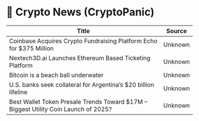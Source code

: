 # 📰 Crypto News (CryptoPanic)

| Title | Source |
|-------|--------|
| Coinbase Acquires Crypto Fundraising Platform Echo for $375 Million | Unknown |
| Nextech3D.ai Launches Ethereum Based Ticketing Platform | Unknown |
| Bitcoin is a beach ball underwater | Unknown |
| U.S. banks seek collateral for Argentina’s $20 billion lifeline | Unknown |
| Best Wallet Token Presale Trends Toward $17M – Biggest Utility Coin Launch of 2025? | Unknown |